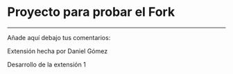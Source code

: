 # Proyecto para probar el Fork

----
Añade aquí debajo tus comentarios:

<!-- A partir de aquí (esta línea no se muestra) -->

Extensión hecha por Daniel Gómez

Desarrollo de la extensión 1